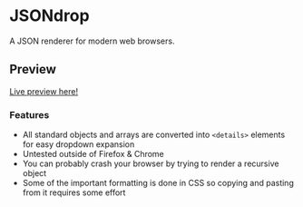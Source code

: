 # JSONdrop
A JSON renderer for modern web browsers.
## Preview
[Live preview here!](https://aprilsylph.github.io/JSONdrop/preview/)
### Features
 - All standard objects and arrays are converted into `<details>` elements for easy dropdown expansion
 - Untested outside of Firefox & Chrome
 - You can probably crash your browser by trying to render a recursive object
 - Some of the important formatting is done in CSS so copying and pasting from it requires some effort
